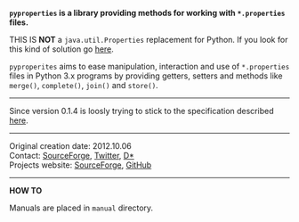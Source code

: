 __```pyproperties``` is a library providing methods for working with ```*.properties``` files.__


THIS IS __NOT__ a ```java.util.Properties``` replacement for Python. 
If you look for this kind of solution go [here](https://bitbucket.org/jnoller/pyjavaproperties/src/6dc1f59f6793/pyjavaproperties.py).

```pyproperites``` aims to ease manipulation, interaction and use of ```*.properties``` files in Python 3.x programs
by providing getters, setters and methods like ```merge()```, ```complete()```, ```join()``` and ```store()```.

----

Since version 0.1.4 is loosly trying to stick to the specification described [here](http://docs.oracle.com/cd/E23095_01/Platform.93/ATGProgGuide/html/s0204propertiesfileformat01.html).

----


Original creation date: 2012.10.06  
Contact:                [SourceForge](https://sourceforge.net/users/marekjm), [Twitter](https://twitter.com/triviuss), [D*](https://pod.orkz.net/u/marekjm)  
Projects website:       [SourceForge](https://sourceforge.net/projects/pyproperties/), 
                        [GitHub](https://github.com/marekjm/pyproperties)

----

__HOW TO__

Manuals are placed in ```manual``` directory.
